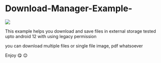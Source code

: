 # Download-Manager-Example-


<a href="https://www.buymeacoffee.com/kashifmehmood"><img src="https://img.buymeacoffee.com/button-api/?text=Buy me a coffee&emoji=&slug=kashifmehmood&button_colour=FFDD00&font_colour=000000&font_family=Cookie&outline_colour=000000&coffee_colour=ffffff" /></a>


This example helps you download and save files in external storage tested upto android 12 with using legacy permission

you can download multiple files or single file image, pdf whatsoever 

Enjoy  😋 😌 
